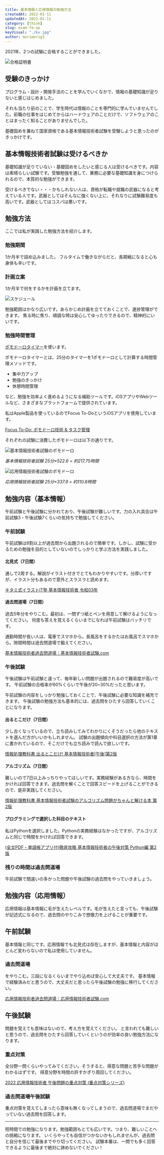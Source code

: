 ```yaml
---
title: 基本情報と応用情報の勉強方法
createdAt: 2022-01-11
updatedAt: 2022-01-11
category: [think]
slug: exam-fe-ap
keyVisual: "./kv.jpg"
author: morimorig3
---
```


2021年、2つの試験に合格することができました。

![合格証明書](./image_01.png)

## 受験のきっかけ

プログラム・設計・開発手法のことを学んでいくなかで、情報の基礎知識が足りないと感じはじめました。

それも当たり前のことで、学生時代は情報のことを専門的に学んでいませんでした。前職の仕事をはじめてからはハードウェアのことだけで、ソフトウェアのことはまったく知ることがありませんでした。

基礎固めを兼ねて国家資格である基本情報技術者試験を受験しようと思ったのがきっかけです。

## 基本情報技術者試験は受けるべきか

基礎知識が足りていない・基礎固めをしたいと感じる人は受けるべきです。内容は素晴らしい試験です。受験勉強を通して、業務に必要な基礎知識を身につけられるので、本質的な勉強ができます。

受けるべきでない・・・かもしれない人は、資格が転職や就職の武器になると考えている人です。武器としてはそんなに強くない上に、それなりに試験難易度も高いです。武器としてはコスパは悪いです。

## 勉強方法

ここでは私が実践した勉強方法を紹介します。

### 勉強期間

1か月半で詰め込みました。
フルタイムで働きながらだと、長期戦になると心も身体も辛いです。

### 計画立案

1か月半で何をするかを計画を立てます。

![スケジュール](./schedule_01.png)

勉強範囲はかなり広いです。あらかじめ計画を立てておくことで、進捗管理ができます。
焦る時に焦り、順調な時は安心してゆったりできるので、精神的にいいです。

### 勉強時間管理

[ポモドーロタイマー](https://www.sensei.biz/pomodoro_technic/)を使います。

ポモドーロタイマーとは、25分のタイマーを1ポモドーロとして計算する時間管理メソッドです。

- 集中力アップ
- 勉強のきっかけ
- 休憩時間管理

など、勉強を効率よく進めるようになる補助ツールです。iOSアプリやWebツールなど、さまざまなプラットフォームで提供されています。

私はApple製品を使っているのでFocus To-DoというiOSアプリを使用しています。

[Focus To-Do: ポモドーロ技術 & タスク管理](https://apps.apple.com/jp/app/focus-to-do-%E3%83%9D%E3%83%A2%E3%83%89%E3%83%BC%E3%83%AD%E6%8A%80%E8%A1%93-%E3%82%BF%E3%82%B9%E3%82%AF%E7%AE%A1%E7%90%86/id966057213)

それぞれの試験に消費したポモドーロは以下の通りです。

![基本情報技術者試験のポモドーロ](./pomo_01.png)

*基本情報技術者試験 25分×522.6 = 約217.75時間*

![応用情報技術者試験のポモドーロ](./pomo_02.png)

*応用情報技術者試験 25分×337.9 = 約110.8時間*

## 勉強内容（基本情報）

午前試験と午後試験に分かれており、午後試験が難しいです。力の入れ具合は午前試験3・午後試験7くらいの気持ちで勉強してください。

### 午前試験

午前試験は8割以上が過去問から出題されるので簡単です。しかし、試験に受かるための勉強を目的としていないのでしっかりと学ぶ方法を実践しました。

#### 北見式（7日間）

通しで2周する。解説がイラスト付きでとてもわかりやすいです。分厚いですが、イラスト分もあるので意外とスラスラと読めます。

[キタミ式イラストIT塾 基本情報技術者 令和03年](https://www.amazon.co.jp/dp/4297117819)

#### 過去問道場（7日間）

過去5年分をやりこむ。最初は、一問ずつ紙とペンを用意して解けるようになってください。
何度も答えを覚えるくらいまでになれば午前試験はバッチリです。

通勤時間が長い人は、電車でスマホから。長風呂をするかたはお風呂でスマホから。隙間時間は過去問道場で鍛えてください。

[基本情報技術者過去問道場｜基本情報技術者試験.com](https://www.fe-siken.com/fekakomon.php)

### 午後試験

午後試験は午前試験と違って、毎年新しい問題が出題されるので難易度が高いです。
午前試験の合格率が60%くらいで午後が20~30%だったと思います。

午前試験の内容をしっかり勉強しておくことで、午後試験に必要な知識を補充できます。
午後試験の勉強方法も基本的には、過去問をひたすら回答していくことになります。

#### 出るとこだけ（7日間）

少し古くなっているので、立ち読みしてみてわかりにくそうだったら他のテキストを選んだ方がいいかもしれません。
試験の出題傾向や科目選択の方法が第1章に書かれているので、そこだけでも立ち読みで読んで欲しいです。

[情報処理教科書 出るとこだけ! 基本情報技術者[午後]第2版](https://www.amazon.co.jp/dp/4798162175)

#### アルゴリズム（7日間）

難しいので7日以上みっちりやってほしいです。実務経験がある方なら、時間をかければ回答できます。過去問を解くことで回答スピードを上げることができるので、是非実践してください。

[情報処理教科書 基本情報技術者試験のアルゴリズム問題がちゃんと解ける本 第2版](https://www.amazon.co.jp/dp/4798150460)

#### プログラミングで選択した科目のテキスト

私はPythonを選択しました。Pythonの実務経験はなかったですが、アルゴリズムと同じで時間をかければ回答できます。

[(全文PDF・単語帳アプリ付)徹底攻略 基本情報技術者の午後対策 Python編 第2版](https://www.amazon.co.jp/dp/4295011398)

### 残りの時間は過去問道場

午前試験で間違いの多かった問題や午後試験の過去問をやっていきましょう。

## 勉強内容（応用情報）

応用情報は基本情報に毛が生えたレベルです。毛が生えたと言っても、午後試験が記述式になるので、過去問のやりこみで想像力を上げることが重要です。

## 午前試験

基本情報と同じです。応用情報でも北見式は存在しますが、基本情報と内容がほとんど変わらないので私は使用していません。

### 過去問道場

をやりこむ。三段になるくらいまでやり込めば安心して大丈夫です。
基本情報で経験済みだと思うので、大丈夫だと思ったら午後試験の勉強に移行してください。

[応用情報技術者過去問道場｜応用情報技術者試験.com](https://www.ap-siken.com/apkakomon.php)

## 午後試験

問題を覚えても意味はないので、考え方を覚えてください。
と言われても難しいと思うので、過去問をひたすら回答していくというのが効率の良い勉強方法になります。

### 重点対策

全分野一問くらいやってみてください。そうすると、得意な問題と苦手な問題がわかるはずです。
得意分野を時間の許すかぎり周回してください。

[2022 応用情報技術者 午後問題の重点対策 (重点対策シリーズ)](https://www.amazon.co.jp/dp/486575251X)

### 過去問道場午後試験

重点対策を覚えてしまったら意味も無くなってしまうので、過去問道場でまだやっていない過去問を回答します。

---

短時間での勉強になります。勉強範囲もとても広いです。つまり、難しいことへの挑戦になります。
いくらやっても自信がつかないかもしれませんが、過去問と自分を信じて最後までやり切ってください。
試験本番は、一問でも多く回答できるように最後まで絶対に諦めないでください！